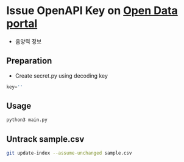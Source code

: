 # Issue OpenAPI Key on [Open Data portal](https://www.data.go.kr/)

- 음양력 정보

## Preparation

- Create secret.py using decoding key

```python
key=''
```

## Usage

```bash
python3 main.py
```

## Untrack sample.csv
```bash
git update-index --assume-unchanged sample.csv
```

